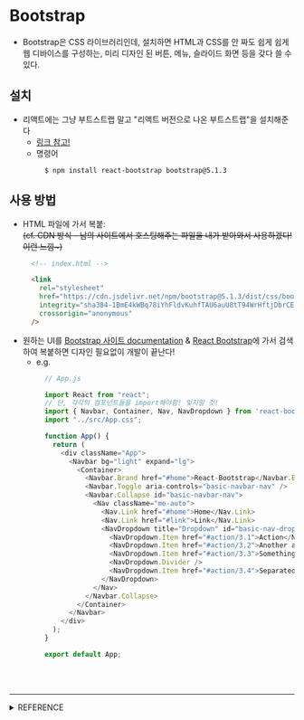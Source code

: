 # Bootstrap 
- Bootstrap은 CSS 라이브러리인데, 설치하면 HTML과 CSS를 안 짜도 쉽게 쉽게 웹 디바이스를 구성하는, 미리 디자인 된 버튼, 메뉴, 슬라이드 화면 등을 갖다 쓸 수 있다.    



## 설치
- 리액트에는 그냥 부트스트랩 말고 "리액트 버전으로 나온 부트스트랩"을 설치해준다    
  - [링크 참고!](https://react-bootstrap.github.io/)      
  - 명령어        
    ```          
      $ npm install react-bootstrap bootstrap@5.1.3
    ```        


## 사용 방법 
- HTML 파일에 가서 복붙:      
~~(cf. CDN 방식 - 남의 사이트에서 호스팅해주는 파일을 내가 받아와서 사용하겠다! 이런 느낌~)~~           
  ```html          
    <!-- index.html -->

    <link
      rel="stylesheet"
      href="https://cdn.jsdelivr.net/npm/bootstrap@5.1.3/dist/css/bootstrap.min.css"
      integrity="sha384-1BmE4kWBq78iYhFldvKuhfTAU6auU8tT94WrHftjDbrCEXSU1oBoqyl2QvZ6jIW3"
      crossorigin="anonymous"
    />
  ```        
- 원하는 UI를 [Bootstrap 사이트 documentation](https://getbootstrap.com/docs/5.1/getting-started/introduction/) & [React Bootstrap](https://react-bootstrap.github.io/components/alerts)에 가서 검색하여 복붙하면 디자인 필요없이 개발이 끝난다!     
  - e.g.       
    ```js
      // App.js

      import React from "react";
      // 단, 각각의 컴포넌트들을 import해야함! 잊지말 것!
      import { Navbar, Container, Nav, NavDropdown } from 'react-bootstrap';
      import "../src/App.css";

      function App() {
        return (
          <div className="App">
            <Navbar bg="light" expand="lg">
              <Container>
                <Navbar.Brand href="#home">React-Bootstrap</Navbar.Brand>
                <Navbar.Toggle aria-controls="basic-navbar-nav" />
                <Navbar.Collapse id="basic-navbar-nav">
                  <Nav className="me-auto">
                    <Nav.Link href="#home">Home</Nav.Link>
                    <Nav.Link href="#link">Link</Nav.Link>
                    <NavDropdown title="Dropdown" id="basic-nav-dropdown">
                      <NavDropdown.Item href="#action/3.1">Action</NavDropdown.Item>
                      <NavDropdown.Item href="#action/3.2">Another action</NavDropdown.Item>
                      <NavDropdown.Item href="#action/3.3">Something</NavDropdown.Item>
                      <NavDropdown.Divider />
                      <NavDropdown.Item href="#action/3.4">Separated link</NavDropdown.Item>
                    </NavDropdown>
                  </Nav>
                </Navbar.Collapse>
              </Container>
            </Navbar>
          </div>
        );
      }

      export default App;
    ```



<br /> 
<br /> 

---

<details>
  <summary>REFERENCE</summary>

  - cf. 
    - https://react-bootstrap.github.io/
    - https://getbootstrap.com/docs/5.1/getting-started/introduction/
    - https://react-bootstrap.github.io/components/alerts
    - https://dinfree.com/lecture/frontend/122_css_6.html
    - https://flamingotiger.github.io/style/react-bootstrap/
    - https://devlog.jwgo.kr/2019/01/17/how-to-use-bootstrap-in-react/

</details>

